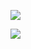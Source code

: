 ![](/storage/emulated/0/Android/data/cn.sunshinesudio.libv/files/Pictures/MiaD2023-01-0211-11-44.jpg)  
  
![](/storage/emulated/0/Android/data/cn.sunshinesudio.libv/files/Pictures/MiaD2023-01-0211-23-27.jpg)  
